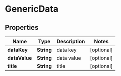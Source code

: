 
# GenericData

## Properties
Name | Type | Description | Notes
------------ | ------------- | ------------- | -------------
**dataKey** | **String** | data key |  [optional]
**dataValue** | **String** | data value |  [optional]
**title** | **String** | title |  [optional]



